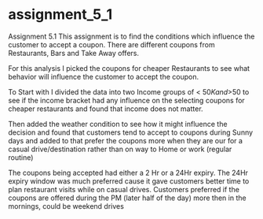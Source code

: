 # assignment_5_1
Assignment 5.1
This assignment is to find the conditions which influence the customer to accept a coupon. There are different coupons from Restaurants, Bars and Take Away offers.

For this analysis I picked the coupons for cheaper Restaurants to see what behavior will influence the customer to accept the coupon.

To Start with I divided the data into two Income groups of < $50K and >$50 to see if the income bracket had any influence on the selecting coupons for cheaper restaurants and found that income does not matter.

Then added the weather condition to see how it might influence the decision and found that customers tend to accept to coupons during Sunny days and added to that prefer the coupons more when they are our for a casual drive/destination rather than on way to Home or work (regular routine)

The coupons being accepted had either a 2 Hr or a 24Hr expiry. The 24Hr expiry window was much preferred cause it gave customers better time to plan restaurant visits while on casual drives. Customers preferred if the coupons are offered during the PM (later half of the day) more then in the mornings, could be weekend drives
